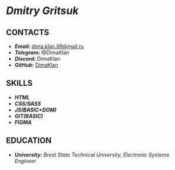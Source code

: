 [DimaKlan]: https://github.com/DimaKlan

# ***Dmitry Gritsuk***
## **CONTACTS**
* ***Email:*** dima.klan.99@mail.ru
* ***Telegram:*** @DimaKlan
* ***Discord:*** DimaKlan
* ***GitHub:*** [DimaKlan]
## **SKILLS**
* ***HTML***
* ***CSS/SASS***
* ***JS(BASIC+DOM)***
* ***GIT(BASIC)***
* ***FIGMA***
## **EDUCATION**
* ***University:*** *Brest State Technical University, Electronic Systems Engineer*
